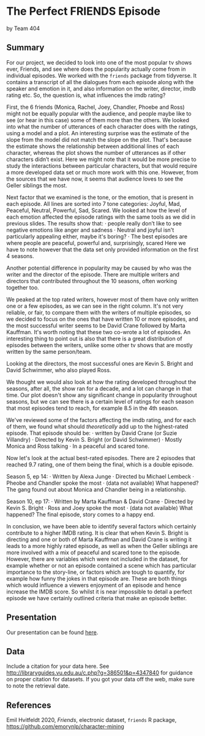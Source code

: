 The Perfect FRIENDS Episode
================
by Team 404

## Summary

For our project, we decided to look into one of the most popular tv shows ever, Friends, and see where does the popularity actually come from in individual episodes.
We worked with the `friends` package from tidyverse. It contains a transcript of all the dialogues from each episode along with the speaker and emotion in it, and also information on the writer, director, imdb rating etc.
So, the question is, what influences the imdb rating?
 
First, the 6 friends (Monica, Rachel, Joey, Chandler, Phoebe and Ross) might not be equally popular with the audience, and people maybe like to see (or hear in this case) some of them more than the others.
We looked into what the number of utterances of each character does with the ratings, using a model and a plot.
An interesting surprise was the estimate of the slope from the model did not match the slope on the plot. That's because the estimate shows the relationship between additional lines of each character, whereas the plot shows the number of utterances as if other characters didn’t exist.
Here we might note that it would be more precise to study the interactions between particular characters, but that would require a more developed data set or much more work with this one.
However, from the sources that we have now, it seems that audience loves to see the Geller siblings the most.
 
Next factor that we examined is the tone, or the emotion, that is present in each episode.
All lines are sorted into 7 tone categories:  Joyful, Mad, Peaceful, Neutral, Powerful, Sad, Scared. We looked at how the level of each emotion affected the episode ratings with the same tools as we did in previous slides.
The results show that:
·         people really don’t like to see negative emotions like anger and sadness
·         Neutral and joyful isn't particularly appealing either, maybe it's boring?
·         The best episodes are where people are peaceful, powerful and, surprisingly, scared
Here we have to note however that the data set only provided information on the first 4 seasons.
 
Another potential difference in popularity may be caused by who was the writer and the director of the episode. There are multiple writers and directors that contributed throughout the 10 seasons, often working together too.
 
We peaked at the top rated writers, however most of them have only written one or a few episodes, as we can see in the right column. It's not very reliable, or fair, to compare them with the writers of multiple episodes, so we decided to focus on the ones that have written 10 or more episodes, and the most successful writer seems to be David Crane followed by Marta Kauffman.
It's worth noting that these two co-wrote a lot of episodes.
An interesting thing to point out is also that there is a great distribution of episodes between the writers, unlike some other tv shows that are mostly written by the same person/team.
 
Looking at the directors, the most successful ones are Kevin S. Bright and David Schwimmer, who also played Ross.
 
We thought we would also look at how the rating developed throughout the seasons, after all, the show ran for a decade, and a lot can change in that time.
Our plot doesn't show any significant change in popularity throughout seasons, but we can see there is a certain level of ratings for each season that most episodes tend to reach, for example 8.5 in the 4th season.
 
We've reviewed some of the factors affecting the imdb rating, and for each of them, we found what should *theoretically* add up to the highest-rated episode.
That episode should be:
·          written by David Crane (or Suzie Villandry)
·         Directed by Kevin S. Bright (or David Schwimmer)
·         Mostly Monica and Ross talking
·         In a peaceful and scared tone.
 
Now let's look at the actual best-rated episodes. There are 2 episodes that reached 9.7 rating, one of them being the final, which is a double episode.
 
Season 5, ep 14:
·         Written by Alexa Junge
·         Directed bu Michael Lembeck
·         Pheobe and Chandler spoke the most
·         (data not available)
What happened?
The gang found out about Monica and Chandler being in a relationship.
 
Season 10, ep 17:
·         Written by Marta Kauffman & David Crane
·         Directed by Kevin S. Bright
·         Ross and Joey spoke the most
·         (data not available)
What happened?
The final episode, story comes to a happy end.
 
In conclusion, we have been able to identify several factors which certainly contribute to a higher IMDB rating. It is clear that when Kevin S. Bright is directing and one or both of Marta Kauffman and David Crane is writing it leads to a more highly rated episode, as well as when the Geller siblings are more involved with a mix of peaceful and scared tone to the episode. However, there are variables which were not included in the dataset, for example whether or not an episode contained a scene which has particular importance to the story-line, or factors which are tough to quantify, for example how funny the jokes in that episode are. These are both things which would influence a viewers enjoyment of an episode and hence increase the IMDB score. So whilst it is near impossible to detail a perfect episode we have certainly outlined criteria that make an episode better. 
## Presentation

Our presentation can be found [here](presentation/presentation.html).

## Data

Include a citation for your data here. See
<http://libraryguides.vu.edu.au/c.php?g=386501&p=4347840> for guidance
on proper citation for datasets. If you got your data off the web, make
sure to note the retrieval date.

## References

Emil Hvitfeldt 2020, *Friends*, electronic dataset, `friends` R package,
<https://github.com/emorynlp/character-mining>

